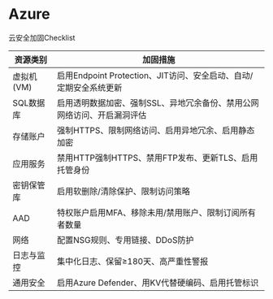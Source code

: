 # Azure

云安全加固Checklist

| ​​资源类别​​     | ​​加固措施​​                                     |
| ------------ | -------------------------------------------- |
| ​​虚拟机 (VM)​​ | 启用Endpoint Protection、JIT访问、安全启动、自动/定期安全系统更新 |
| ​​SQL数据库​​   | 启用透明数据加密、强制SSL、异地冗余备份、禁用公网网络访问、开启漏洞评估        |
| ​​存储账户​​     | 强制HTTPS、限制网络访问、启用异地冗余、启用静态加密                 |
| ​​应用服务​​     | 禁用HTTP强制HTTPS、禁用FTP发布、更新TLS、启用托管身份           |
| ​​密钥保管库​​    | 启用软删除/清除保护、限制访问策略                            |
| ​​AAD​​      | 特权账户启用MFA、移除未用/禁用账户、限制订阅所有者数量                |
| ​​网络​​       | 配置NSG规则、专用链接、DDoS防护                          |
| ​​日志与监控​​    | 集中化日志、保留≥180天、高严重性警报                         |
| 通用安全         | 启用Azure Defender、用KV代替硬编码、启用托管标识             |

&#x20;

&#x20;
